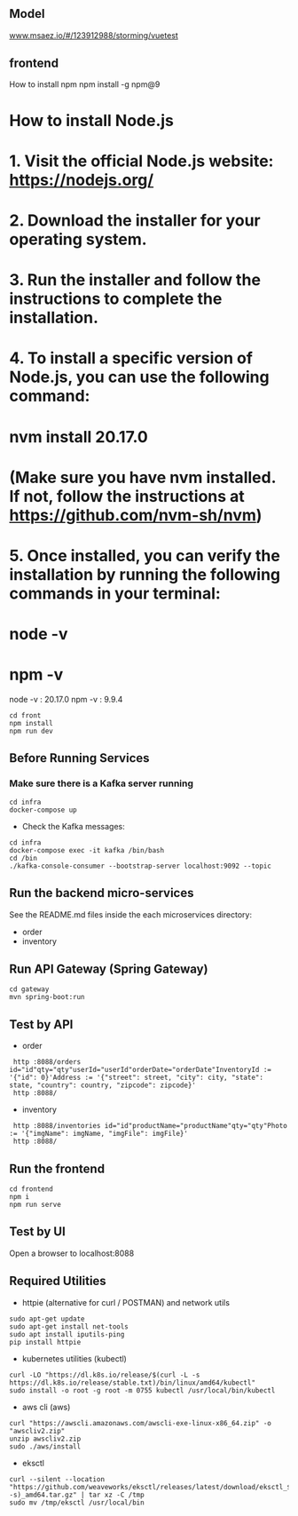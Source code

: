 # 

## Model
www.msaez.io/#/123912988/storming/vuetest

## frontend
How to install npm
npm install -g npm@9

# How to install Node.js
# 1. Visit the official Node.js website: https://nodejs.org/
# 2. Download the installer for your operating system.
# 3. Run the installer and follow the instructions to complete the installation.
# 4. To install a specific version of Node.js, you can use the following command:
#    nvm install 20.17.0
#    (Make sure you have nvm installed. If not, follow the instructions at https://github.com/nvm-sh/nvm)
# 5. Once installed, you can verify the installation by running the following commands in your terminal:
#    node -v
#    npm -v

node -v : 20.17.0
npm -v : 9.9.4


```
cd front
npm install
npm run dev
```


## Before Running Services
### Make sure there is a Kafka server running
```
cd infra
docker-compose up
```
- Check the Kafka messages:
```
cd infra
docker-compose exec -it kafka /bin/bash
cd /bin
./kafka-console-consumer --bootstrap-server localhost:9092 --topic
```

## Run the backend micro-services
See the README.md files inside the each microservices directory:

- order
- inventory


## Run API Gateway (Spring Gateway)
```
cd gateway
mvn spring-boot:run
```

## Test by API
- order
```
 http :8088/orders id="id"qty="qty"userId="userId"orderDate="orderDate"InventoryId := '{"id": 0}'Address := '{"street": street, "city": city, "state": state, "country": country, "zipcode": zipcode}'
 http :8088/ 
```
- inventory
```
 http :8088/inventories id="id"productName="productName"qty="qty"Photo := '{"imgName": imgName, "imgFile": imgFile}'
 http :8088/ 
```


## Run the frontend
```
cd frontend
npm i
npm run serve
```

## Test by UI
Open a browser to localhost:8088

## Required Utilities

- httpie (alternative for curl / POSTMAN) and network utils
```
sudo apt-get update
sudo apt-get install net-tools
sudo apt install iputils-ping
pip install httpie
```

- kubernetes utilities (kubectl)
```
curl -LO "https://dl.k8s.io/release/$(curl -L -s https://dl.k8s.io/release/stable.txt)/bin/linux/amd64/kubectl"
sudo install -o root -g root -m 0755 kubectl /usr/local/bin/kubectl
```

- aws cli (aws)
```
curl "https://awscli.amazonaws.com/awscli-exe-linux-x86_64.zip" -o "awscliv2.zip"
unzip awscliv2.zip
sudo ./aws/install
```

- eksctl 
```
curl --silent --location "https://github.com/weaveworks/eksctl/releases/latest/download/eksctl_$(uname -s)_amd64.tar.gz" | tar xz -C /tmp
sudo mv /tmp/eksctl /usr/local/bin
```
